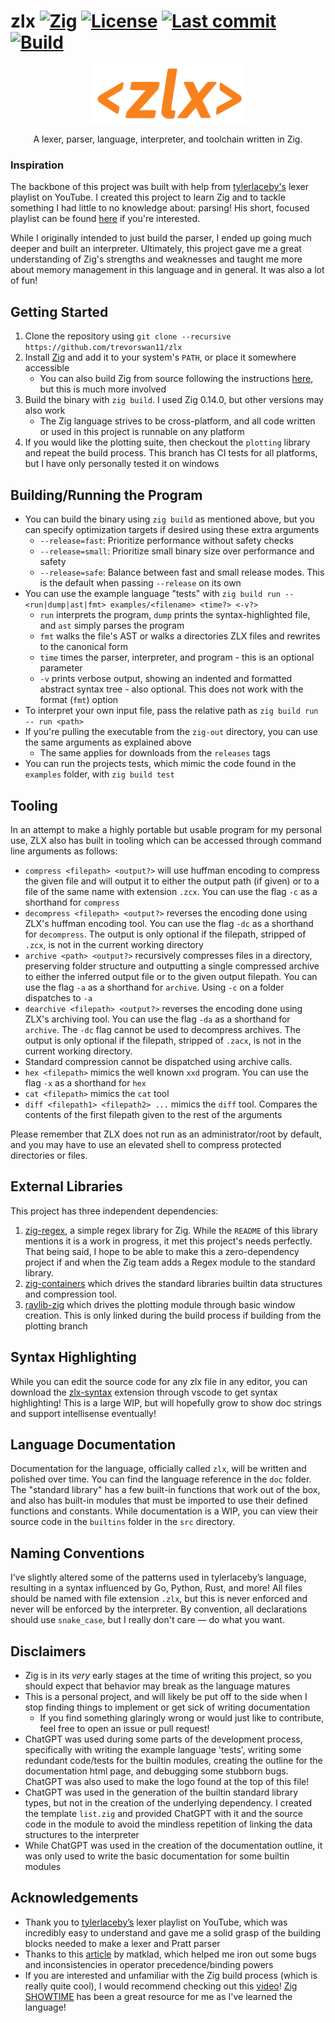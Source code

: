 # zlx [![Zig](https://img.shields.io/badge/zig-0.14.0-orange)](https://ziglang.org/) [![License](https://img.shields.io/github/license/trevorswan11/zlx)](LICENSE) [![Last commit](https://img.shields.io/github/last-commit/trevorswan11/zlx)](https://github.com/trevorswan11/zlx) [![Build](https://github.com/trevorswan11/zlx/actions/workflows/main.yml/badge.svg)](https://github.com/trevorswan11/zlx/actions/workflows/main.yml)

<p align="center">
  <img src="/resources/zlx-logo-v2.png" alt="zlx logo" width="250"/>
</p>

<p align="center">
  A lexer, parser, language, interpreter, and toolchain written in Zig.
</p>

### Inspiration
The backbone of this project was built with help from [tylerlaceby's](https://www.youtube.com/@tylerlaceby) lexer playlist on YouTube. I created this project to learn Zig and to tackle something I had little to no knowledge about: parsing! His short, focused playlist can be found [here](https://www.youtube.com/playlist?list=PL_2VhOvlMk4XDeq2eOOSDQMrbZj9zIU_b) if you're interested.

While I originally intended to just build the parser, I ended up going much deeper and built an interpreter. Ultimately, this project gave me a great understanding of Zig's strengths and weaknesses and taught me more about memory management in this language and in general. It was also a lot of fun!

## Getting Started
1. Clone the repository using `git clone --recursive https://github.com/trevorswan11/zlx`
2. Install [Zig](https://ziglang.org/) and add it to your system's `PATH`, or place it somewhere accessible
    - You can also build Zig from source following the instructions [here](https://github.com/ziglang/zig), but this is much more involved 
3. Build the binary with `zig build`. I used Zig 0.14.0, but other versions may also work
    - The Zig language strives to be cross-platform, and all code written or used in this project is runnable on any platform
4. If you would like the plotting suite, then checkout the `plotting` library and repeat the build process. This branch has CI tests for all platforms, but I have only personally tested it on windows

## Building/Running the Program
- You can build the binary using `zig build` as mentioned above, but you can specify optimization targets if desired using these extra arguments
    - `--release=fast`: Prioritize performance without safety checks
    - `--release=small`: Prioritize small binary size over performance and safety
    - `--release=safe`: Balance between fast and small release modes. This is the default when passing `--release` on its own
- You can use the example language "tests" with `zig build run -- <run|dump|ast|fmt> examples/<filename> <time?> <-v?>`
    - `run` interprets the program, `dump` prints the syntax-highlighted file, and `ast` simply parses the program
    - `fmt` walks the file's AST or walks a directories ZLX files and rewrites to the canonical form 
    - `time` times the parser, interpreter, and program - this is an optional parameter
    - `-v` prints verbose output, showing an indented and formatted abstract syntax tree - also optional. This does not work with the format (`fmt`) option
- To interpret your own input file, pass the relative path as `zig build run -- run <path>`
- If you're pulling the executable from the `zig-out` directory, you can use the same arguments as explained above
    - The same applies for downloads from the `releases` tags
- You can run the projects tests, which mimic the code found in the `examples` folder, with `zig build test`

## Tooling
In an attempt to make a highly portable but usable program for my personal use, ZLX also has built in tooling which can be accessed through command line arguments as follows:
- `compress <filepath> <output?>` will use huffman encoding to compress the given file and will output it to either the output path (if given) or to a file of the same name with extension `.zcx`. You can use the flag `-c` as a shorthand for `compress`
- `decompress <filepath> <output?>` reverses the encoding done using ZLX's huffman encoding tool. You can use the flag `-dc` as a shorthand for `decompress`. The output is only optional if the filepath, stripped of `.zcx`, is not in the current working directory
- `archive <path> <output?>` recursively compresses files in a directory, preserving folder structure and outputting a single compressed archive to either the inferred output file or to the given output filepath. You can use the flag `-a` as a shorthand for `archive`. Using `-c` on a folder dispatches to `-a`
- `dearchive <filepath> <output?>` reverses the encoding done using ZLX's archiving tool. You can use the flag `-da` as a shorthand for `archive`. The `-dc` flag cannot be used to decompress archives. The output is only optional if the filepath, stripped of `.zacx`, is not in the current working directory.
- Standard compression cannot be dispatched using archive calls.
- `hex <filepath>` mimics the well known `xxd` program. You can use the flag `-x` as a shorthand for `hex`
- `cat <filepath>` mimics the `cat` tool
- `diff <filepath1> <filepath2> ...` mimics the `diff` tool. Compares the contents of the first filepath given to the rest of the arguments

Please remember that ZLX does not run as an administrator/root by default, and you may have to use an elevated shell to compress protected directories or files.

## External Libraries
This project has three independent dependencies:
1.  [zig-regex](https://github.com/tiehuis/zig-regex), a simple regex library for Zig. While the `README` of this library mentions it is a work in progress, it met this project's needs perfectly. That being said, I hope to be able to make this a zero-dependency project if and when the Zig team adds a Regex module to the standard library. 
2. [zig-containers](https://github.com/trevorswan11/zig-containers) which drives the standard libraries builtin data structures and compression tool.
3. [raylib-zig](https://github.com/Not-Nik/raylib-zig) which drives the plotting module through basic window creation. This is only linked during the build process if building from the plotting branch

## Syntax Highlighting
While you can edit the source code for any zlx file in any editor, you can download the [zlx-syntax](https://marketplace.visualstudio.com/items?itemName=kyoshi11.zlx-syntax) extension through vscode to get syntax highlighting! This is a large WIP, but will hopefully grow to show doc strings and support intellisense eventually!

## Language Documentation
Documentation for the language, officially called `zlx`, will be written and polished over time. You can find the language reference in the `doc` folder. The "standard library" has a few built-in functions that work out of the box, and also has built-in modules that must be imported to use their defined functions and constants. While documentation is a WIP, you can view their source code in the `builtins` folder in the `src` directory.

## Naming Conventions
I’ve slightly altered some of the patterns used in tylerlaceby’s language, resulting in a syntax influenced by Go, Python, Rust, and more! All files should be named with file extension `.zlx`, but this is never enforced and never will be enforced by the interpreter. By convention, all declarations should use `snake_case`, but I really don't care — do what you want.

## Disclaimers
- Zig is in its _very_ early stages at the time of writing this project, so you should expect that behavior may break as the language matures
- This is a personal project, and will likely be put off to the side when I stop finding things to implement or get sick of writing documentation
    - If you find something glaringly wrong or would just like to contribute, feel free to open an issue or pull request!
- ChatGPT was used during some parts of the development process, specifically with writing the example language 'tests', writing some redundant code/tests for the builtin modules, creating the outline for the documentation html page, and debugging some stubborn bugs. ChatGPT was also used to make the logo found at the top of this file!
- ChatGPT was used in the generation of the builtin standard library types, but not in the creation of the underlying dependency. I created the template `list.zig` and provided ChatGPT with it and the source code in the module to avoid the mindless repetition of linking the data structures to the interpreter
- While ChatGPT was used in the creation of the documentation outline, it was only used to write the basic documentation for some builtin modules

## Acknowledgements
- Thank you to [tylerlaceby’s](https://www.youtube.com/@tylerlaceby) lexer playlist on YouTube, which was incredibly easy to understand and gave me a solid grasp of the building blocks needed to make a lexer and Pratt parser
- Thanks to this [article](https://matklad.github.io/2020/04/13/simple-but-powerful-pratt-parsing.html) by matklad, which helped me iron out some bugs and inconsistencies in operator precedence/binding powers
- If you are interested and unfamiliar with the Zig build process (which is really quite cool), I would recommend checking out this [video](https://youtu.be/jy7w_7JZYyw?si=7GtNPmn-OZtj9b7X)! [Zig SHOWTIME](https://www.youtube.com/@ZigSHOWTIME/featured) has been a great resource for me as I've learned the language!
